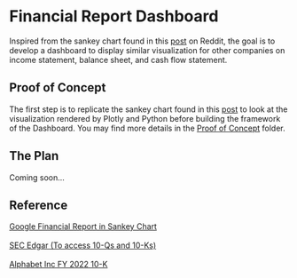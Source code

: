 # Financial Report Dashboard
Inspired from the sankey chart found in this <a href="https://www.reddit.com/r/dataisbeautiful/comments/10ur1ya/oc_how_google_makes_money_its_2022_income/">post</a> on Reddit, the goal is to develop a dashboard to display similar visualization for other companies on income statement, balance sheet, and cash flow statement.


## Proof of Concept
The first step is to replicate the sankey chart found in this <a href="https://www.reddit.com/r/dataisbeautiful/comments/10ur1ya/oc_how_google_makes_money_its_2022_income/">post</a> to look at the visualization rendered by Plotly and Python before building the framework of the Dashboard. You may find more details in the [Proof of Concept](/poc) folder.

## The Plan
Coming soon...

## Reference
<a href="https://www.reddit.com/r/dataisbeautiful/comments/10ur1ya/oc_how_google_makes_money_its_2022_income/">Google Financial Report in Sankey Chart</a>
<br><br>
<a href="https://www.sec.gov/edgar/searchedgar/companysearch">SEC Edgar (To access 10-Qs and 10-Ks)</a>
<br><br>
<a href="https://www.sec.gov/Archives/edgar/data/1652044/000165204423000016/goog-20221231.htm">Alphabet Inc FY 2022 10-K</a>